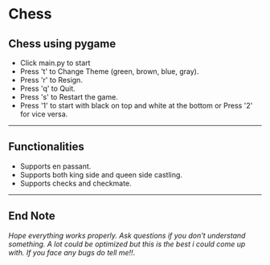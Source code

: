 # Chess

Chess using pygame 
-

  - Click main.py to start
  - Press 't' to Change Theme (green, brown, blue, gray).
  - Press 'r' to Resign.
  - Press 'q' to Quit.
  - Press 's' to Restart the game.
  - Press '1' to start with black on top and white at the bottom or Press '2' for vice versa.


---

Functionalities
-

  - Supports en passant.
  - Supports both king side and queen side castling.
  - Supports checks and checkmate.

---

End Note
-

*Hope everything works properly. Ask questions if you don't understand something. A lot could be optimized but this is the best i could come up with. If you face any bugs do tell me!!*.
